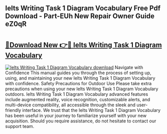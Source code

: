 ## Ielts Writing Task 1 Diagram Vocabulary Free Pdf Download - Part-EUh New Repair Owner Guide eZ0qR

# <h2><a href="http://dfs1b0.blite.top/?on=Ielts+Writing+Task+1+Diagram+Vocabulary">🔗Download New 👉🔴 Ielts Writing Task 1 Diagram Vocabulary</a></h2>

[![Ielts Writing Task 1 Diagram Vocabulary download](https://i.imgur.com/lujVjoI.png)](http://dfs1b0.blite.top/?on=Ielts+Writing+Task+1+Diagram+Vocabulary)
Navigate with Confidence This manual guides you through the process of setting up, using, and maintaining your new Ielts Writing Task 1 Diagram Vocabulary with confidence. Safety Precautions for Outdoor Use Please take extra precautions when using your new Ielts Writing Task 1 Diagram Vocabulary outdoors. Ielts Writing Task 1 Diagram Vocabulary advanced features include augmented reality, voice recognition, customizable alerts, and multi-device compatibility, all accessible through the sleek and user-friendly interface. We trust that the Ielts Writing Task 1 Diagram Vocabulary has been useful in your journey to familiarize yourself with your new acquisition. Should you require assistance, do not hesitate to contact our support team.
